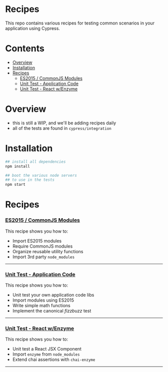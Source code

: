 # Recipes

This repo contains various recipes for testing common scenarios in your application using Cypress.

# Contents

- [Overview](#overview)
- [Installation](#installation)
- [Recipes](#recipes)
  - [ES2015 / CommonJS Modules](#es2015--commonjs-modules)
  - [Unit Test - Application Code](#unit-test---application-code)
  - [Unit Test - React w/Enzyme](#unit-test---react-wenzyme)

# Overview

- this is still a WIP, and we'll be adding recipes daily
- all of the tests are found in `cypress/integration`
<!-- - running a single static file server to server static file content -->
<!-- - if a recipe needs a server it is booted separately on a differnet port -->
<!-- - running node server (port: NNNN) for recipe: 'XYZ recipe' -->

# Installation

```bash
## install all dependencies
npm install

## boot the various node servers
## to use in the tests
npm start
```

# Recipes

### [ES2015 / CommonJS Modules](./cypress/integration/es2015_commonjs_modules_spec.js)

This recipe shows you how to:

- Import ES2015 modules
- Require CommonJS modules
- Organize reusable utility functions
- Import 3rd party `node_modules`

***

### [Unit Test - Application Code](./cypress/integration/unit_test_application_code_spec.js)

This recipe shows you how to:

- Unit test your own application code libs
- Import modules using ES2015
- Write simple math functions
- Implement the canonical *fizzbuzz* test

***

### [Unit Test - React w/Enzyme](./cypress/integration/unit_test_react_enzyme_spec.js)

This recipe shows you how to:

- Unit test a React JSX Component
- Import `enzyme` from `node_modules`
- Extend chai assertions with `chai-enzyme`

***
